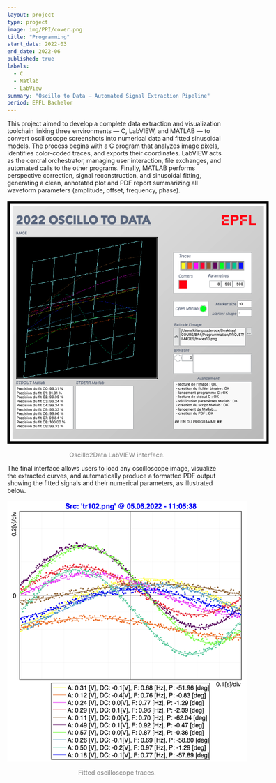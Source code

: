 ```yaml
---
layout: project
type: project
image: img/PPI/cover.png
title: "Programming"
start_date: 2022-03
end_date: 2022-06
published: true
labels:
  - C
  - Matlab
  - LabView
summary: "Oscillo to Data — Automated Signal Extraction Pipeline"
period: EPFL Bachelor
---
```




<div class="container py-3">

<p>
This project aimed to develop a complete data extraction and visualization toolchain linking three environments — C, LabVIEW, and MATLAB — to convert oscilloscope screenshots into numerical data and fitted sinusoidal models. The process begins with a C program that analyzes image pixels, identifies color-coded traces, and exports their coordinates. LabVIEW acts as the central orchestrator, managing user interaction, file exchanges, and automated calls to the other programs. Finally, MATLAB performs perspective correction, signal reconstruction, and sinusoidal fitting, generating a clean, annotated plot and PDF report summarizing all waveform parameters (amplitude, offset, frequency, phase).
</p>


<p align="center">
  <img src="../img/PPI/VIZ_PPI.png" alt="Oscillo2Data LabVIEW interface" style="max-width: 600px; margin: 1rem auto; display:block;">
  <span style="font-size: 0.9rem; color: gray;">Oscillo2Data LabVIEW interface.</span>
</p>


<p>
The final interface allows users to load any oscilloscope image, visualize the extracted curves, and automatically produce a formatted PDF output showing the fitted signals and their numerical parameters, as illustrated below.
</p>



<p align="center">
  <img src="../img/PPI/tr102.png" alt="Fitted oscilloscope traces" style="max-width: 550px; margin: 1rem auto; display:block;">
  <span style="font-size: 0.9rem; color: gray;">Fitted oscilloscope traces.</span>

</p>

</div>
